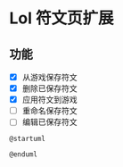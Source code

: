 # Lol 符文页扩展

## 功能

- [x] 从游戏保存符文
- [x] 删除已保存符文
- [x] 应用符文到游戏
- [ ] 重命名保存符文
- [ ] 编辑已保存符文

```plantuml
@startuml

@enduml

```